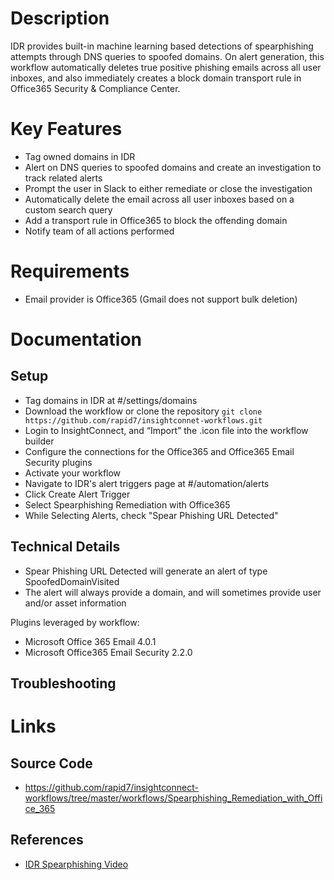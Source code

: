 # Description

IDR provides built-in machine learning based detections of spearphishing attempts through DNS queries to spoofed domains. On alert generation, this workflow automatically deletes true positive phishing emails across all user inboxes, and also immediately creates a block domain transport rule in Office365 Security & Compliance Center.

# Key Features

* Tag owned domains in IDR
* Alert on DNS queries to spoofed domains and create an investigation to track related alerts
* Prompt the user in Slack to either remediate or close the investigation
* Automatically delete the email across all user inboxes based on a custom search query
* Add a transport rule in Office365 to block the offending domain
* Notify team of all actions performed

# Requirements

* Email provider is Office365 (Gmail does not support bulk deletion)

# Documentation

## Setup

* Tag domains in IDR at #/settings/domains
* Download the workflow or clone the repository `git clone https://github.com/rapid7/insightconnet-workflows.git`
* Login to InsightConnect, and “Import” the .icon file into the workflow builder
* Configure the connections for the Office365 and Office365 Email Security plugins
* Activate your workflow
* Navigate to IDR's alert triggers page at #/automation/alerts
* Click Create Alert Trigger
* Select Spearphishing Remediation with Office365
* While Selecting Alerts, check "Spear Phishing URL Detected"

## Technical Details

* Spear Phishing URL Detected will generate an alert of type SpoofedDomainVisited
* The alert will always provide a domain, and will sometimes provide user and/or asset information

Plugins leveraged by workflow:

* Microsoft Office 365 Email 4.0.1
* Microsoft Office365 Email Security 2.2.0

## Troubleshooting

# Links

## Source Code

* https://github.com/rapid7/insightconnect-workflows/tree/master/workflows/Spearphishing_Remediation_with_Office_365

## References

* [IDR Spearphishing Video](https://www.youtube.com/watch?v=DNUDYfhv5bE)